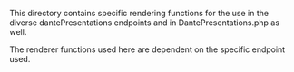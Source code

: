 

This directory contains specific rendering functions for the use in the diverse dantePresentations endpoints
and in DantePresentations.php as well.

The renderer functions used here are dependent on the specific endpoint used.


